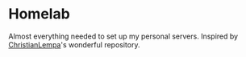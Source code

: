# Homelab
Almost everything needed to set up my personal servers. Inspired by [ChristianLempa](https://github.com/ChristianLempa)'s wonderful repository.
